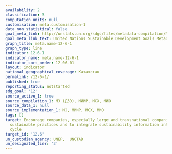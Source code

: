 ```yaml
---
availability: 2
classification: 3
computation_units: null
customisation: meta.customisation-1
data_non_statistical: false
goal_meta_link: http://unstats.un.org/sdgs/files/metadata-compilation/Metadata-Goal-12.pdf
goal_meta_link_text: United Nations Sustainable Development Goals Metadata (pdf 782kB)
graph_title: meta.name-12-6-1
graph_type: line
indicator: 12.6.1
indicator_name: meta.name-12-6-1
indicator_sort_order: 12-06-01
layout: indicator
national_geographical_coverage: Казахстан
permalink: /12-6-1/
published: true
reporting_status: notstarted
sdg_goal: '12'
source_active_1: true
source_compilation_1: МЭ (ДЗЭ), МИИР, МСХ, МИО
source_data_1: null
source_implementation_1: МЭ, МИИР, МСХ, МИО
tags: []
target: Encourage companies, especially large and transnational companies, to adopt
  sustainable practices and to integrate sustainability information into their reporting
  cycle
target_id: '12.6'
un_custodian_agency: UNEP,  UNCTAD
un_designated_tier: '3'
---
```

